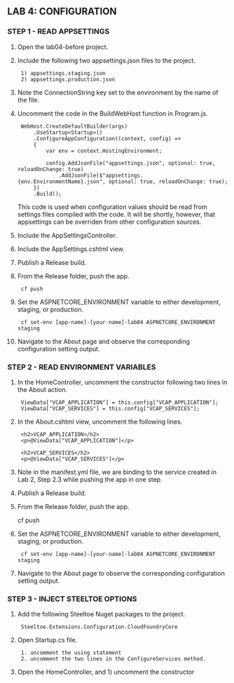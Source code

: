 ﻿## LAB 4: CONFIGURATION

### STEP 1 - READ APPSETTINGS

1. Open the lab04-before project.
2. Include the following two appsettings.json files to the project.

		1) appsettings.staging.json
		2) appsettings.production.json

3. Note the ConnectionString key set to the environment by the name of the file.
4. Uncomment the code in the BuildWebHost function in Program.js.

		WebHost.CreateDefaultBuilder(args)
            .UseStartup<Startup>()
            .ConfigureAppConfiguration((context, config) =>
            {
                var env = context.HostingEnvironment;

                config.AddJsonFile("appsettings.json", optional: true, reloadOnChange: true)
                    .AddJsonFile($"appsettings.{env.EnvironmentName}.json", optional: true, reloadOnChange: true);
            })
            .Build();

	This code is used when configuration values should be read from settings files compiled with the code.
	It will be shortly, however, that appsettings can be overriden from other configuration sources.

5. Include the AppSettingsController.
6. Include the AppSettings.cshtml view.
7. Publish a Release build.

8. From the Release folder, push the app.

		cf push

9. Set the ASPNETCORE_ENVIRONMENT variable to either development, staging, or production.

		cf set-env [app-name]-[your-name]-lab04 ASPNETCORE_ENVIRONMENT staging

10. Navigate to the About page and observe the corresponding configuration setting output.

### STEP 2 - READ ENVIRONMENT VARIABLES

1. In the HomeController, uncomment the constructor following two lines in the About action.

		ViewData["VCAP_APPLICATION"] = this.config["VCAP_APPLICATION"];
        ViewData["VCAP_SERVICES"] = this.config["VCAP_SERVICES"];

2. In the About.cshtml view, uncomment the following lines.

		<h2>VCAP_APPLICATION</h2>
		<p>@ViewData["VCAP_APPLICATION"]</p>

		<h2>VCAP_SERVICES</h2>
		<p>@ViewData["VCAP_SERVICES"]</p>

3. Note in the manifest.yml file, we are binding to the service created in Lab 2, Step 2.3 while pushing the app in one step.
4. Publish a Release build.
5. From the Release folder, push the app.

	cf push

6. Set the ASPNETCORE_ENVIRONMENT variable to either development, staging, or production.

		cf set-env [app-name]-[your-name]-lab04 ASPNETCORE_ENVIRONMENT staging

7. Navigate to the About page to observe the corresponding configuration setting output.

### STEP 3 - INJECT STEELTOE OPTIONS

1. Add the following Steeltoe Nuget packages to the project.

		Steeltoe.Extensions.Configuration.CloudFoundryCore

2. Open Startup.cs file.

		1. uncomment the using statement
		2. uncomment the two lines in the ConfigureServices method.

3. Open the HomeController, and 1) uncomment the constructor